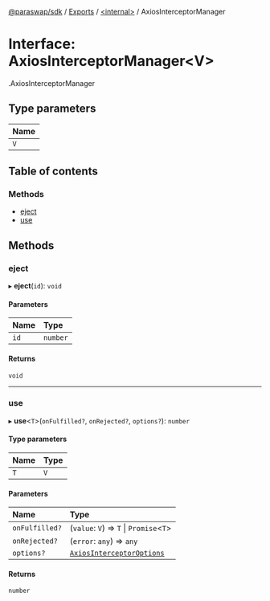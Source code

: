 [@paraswap/sdk](../README.md) / [Exports](../modules.md) / [<internal\>](../modules/internal_.md) / AxiosInterceptorManager

# Interface: AxiosInterceptorManager<V\>

[<internal>](../modules/internal_.md).AxiosInterceptorManager

## Type parameters

| Name |
| :------ |
| `V` |

## Table of contents

### Methods

- [eject](internal_.AxiosInterceptorManager.md#eject)
- [use](internal_.AxiosInterceptorManager.md#use)

## Methods

### eject

▸ **eject**(`id`): `void`

#### Parameters

| Name | Type |
| :------ | :------ |
| `id` | `number` |

#### Returns

`void`

___

### use

▸ **use**<`T`\>(`onFulfilled?`, `onRejected?`, `options?`): `number`

#### Type parameters

| Name | Type |
| :------ | :------ |
| `T` | `V` |

#### Parameters

| Name | Type |
| :------ | :------ |
| `onFulfilled?` | (`value`: `V`) => `T` \| `Promise`<`T`\> |
| `onRejected?` | (`error`: `any`) => `any` |
| `options?` | [`AxiosInterceptorOptions`](internal_.AxiosInterceptorOptions.md) |

#### Returns

`number`
